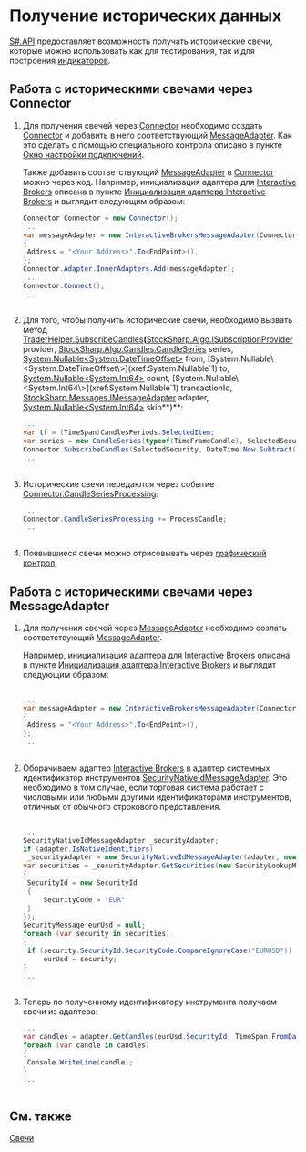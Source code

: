 # Получение исторических данных

[S\#.API](StockSharpAbout.md) предоставляет возможность получать исторические свечи, которые можно использовать как для тестирования, так и для построения [индикаторов](Indicators.md). 

## Работа с историческими свечами через Connector

1. Для получения свечей через [Connector](xref:StockSharp.Algo.Connector) необходимо создать [Connector](xref:StockSharp.Algo.Connector) и добавить в него соответствующий [MessageAdapter](xref:StockSharp.Messages.MessageAdapter). Как это сделать с помощью специального контрола описано в пункте [Окно настройки подключений](API_UI_ConnectorWindow.md).

   Также добавить соответствующий [MessageAdapter](xref:StockSharp.Messages.MessageAdapter) в [Connector](xref:StockSharp.Algo.Connector) можно через код. Например, инициализация адаптера для [Interactive Brokers](IB.md) описана в пункте [Инициализация адаптера Interactive Brokers](IBSample.md) и выглядит следующим образом:

   ```cs
   Connector Connector = new Connector();				
   ...				
   var messageAdapter = new InteractiveBrokersMessageAdapter(Connector.TransactionIdGenerator)
   {
   	Address = "<Your Address>".To<EndPoint>(),
   };
   Connector.Adapter.InnerAdapters.Add(messageAdapter);
   ...	
   Connector.Connect();
   ...
   							
   ```
2. Для того, чтобы получить исторические свечи, необходимо вызвать метод [TraderHelper.SubscribeCandles](xref:StockSharp.Algo.TraderHelper.SubscribeCandles(StockSharp.Algo.ISubscriptionProvider,StockSharp.Algo.Candles.CandleSeries,System.Nullable{System.DateTimeOffset},System.Nullable{System.DateTimeOffset},System.Nullable{System.Int64},System.Nullable{System.Int64},StockSharp.Messages.IMessageAdapter,System.Nullable{System.Int64}))**(**[StockSharp.Algo.ISubscriptionProvider](xref:StockSharp.Algo.ISubscriptionProvider) provider, [StockSharp.Algo.Candles.CandleSeries](xref:StockSharp.Algo.Candles.CandleSeries) series, [System.Nullable\<System.DateTimeOffset\>](xref:System.Nullable`1) from, [System.Nullable\<System.DateTimeOffset\>](xref:System.Nullable`1) to, [System.Nullable\<System.Int64\>](xref:System.Nullable`1) count, [System.Nullable\<System.Int64\>](xref:System.Nullable`1) transactionId, [StockSharp.Messages.IMessageAdapter](xref:StockSharp.Messages.IMessageAdapter) adapter, [System.Nullable\<System.Int64\>](xref:System.Nullable`1) skip**)**: 

   ```cs
   ...
   var tf = (TimeSpan)CandlesPeriods.SelectedItem;
   var series = new CandleSeries(typeof(TimeFrameCandle), SelectedSecurity, tf);
   Connector.SubscribeCandles(SelectedSecurity, DateTime.Now.Subtract(TimeSpan.FromTicks(tf.Ticks * 100)), DateTime.Now);
   ...
   			
   ```
3. Исторические свечи передаются через событие [Connector.CandleSeriesProcessing](xref:StockSharp.Algo.Connector.CandleSeriesProcessing): 

   ```cs
   ...
   Connector.CandleSeriesProcessing += ProcessCandle;
   ...
   			
   ```
4. Появившиеся свечи можно отрисовывать через [графический контрол](CandlesUI.md).

## Работа с историческими свечами через MessageAdapter

1. Для получения свечей через [MessageAdapter](xref:StockSharp.Messages.MessageAdapter) необходимо созлать соответствующий [MessageAdapter](xref:StockSharp.Messages.MessageAdapter).

   Например, инициализация адаптера для [Interactive Brokers](IB.md) описана в пункте [Инициализация адаптера Interactive Brokers](IBSample.md) и выглядит следующим образом:

   ```cs
   		
   ...         
   var messageAdapter = new InteractiveBrokersMessageAdapter(Connector.TransactionIdGenerator)
   {
   	Address = "<Your Address>".To<EndPoint>(),
   };
   ...
   							
   ```
2. Оборачиваем адаптер [Interactive Brokers](IB.md) в адаптер системных идентификатор инструментов [SecurityNativeIdMessageAdapter](xref:StockSharp.Algo.SecurityNativeIdMessageAdapter). Это необходимо в том случае, если торговая система работает с числовыми или любыми другими идентификаторами инструментов, отличных от обычного строкового представления.

   ```cs
   	
   ...
   SecurityNativeIdMessageAdapter _securityAdapter;
   if (adapter.IsNativeIdentifiers)
   	_securityAdapter = new SecurityNativeIdMessageAdapter(adapter, new InMemoryNativeIdStorage());
   var securities = _securityAdapter.GetSecurities(new SecurityLookupMessage
   {
   	SecurityId = new SecurityId
   	{
   		SecurityCode = "EUR"
   	}
   });
   SecurityMessage eurUsd = null;
   foreach (var security in securities)
   {
   	if (security.SecurityId.SecurityCode.CompareIgnoreCase("EURUSD"))
   		eurUsd = security;
   }
   ...
   							
   ```
3. Теперь по полученному идентификатору инструмента получаем свечи из адаптера: 

   ```cs
   ...
   var candles = adapter.GetCandles(eurUsd.SecurityId, TimeSpan.FromDays(1), DateTimeOffset.Now.AddDays(-100), DateTimeOffset.Now);
   foreach (var candle in candles)
   {
   	Console.WriteLine(candle);
   }
   ...
   			
   ```

## См. также

[Свечи](Candles.md)
